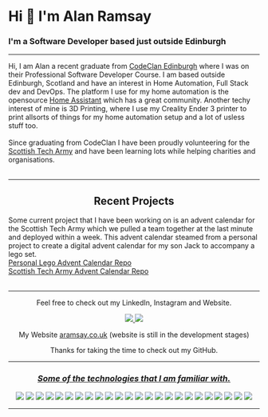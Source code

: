 # **Hi 👋 I'm Alan Ramsay**
### I'm a Software Developer based just outside Edinburgh

---------------------
Hi, I am Alan a recent graduate from [CodeClan Edinburgh](https://codeclan.com/ "Links to CodeClan's Website") where I was on their Professional Software Developer Course. I am based outside Edinburgh, Scotland and have an interest in Home Automation, Full Stack dev and DevOps. The platform I use for my home automation is the opensource [Home Assistant](https://www.home-assistant.io/ "Links to the Home Assistant Website") which has a great community. Another techy interest of mine is 3D Printing, where I use my Creality Ender 3 printer to print allsorts of things for my home automation setup and a lot of usless stuff too.<br/>
<br/>
Since graduating from CodeClan I have been proudly volunteering for the [Scottish Tech Army](https://www.scottishtecharmy.org/ "Links to the STA Website") and have been learning lots while helping charities and organisations.<br/><br/>
***
<h2 align="center"><strong>Recent Projects</strong></h2>
Some current project that I have been working on is an advent calendar for the Scottish Tech Army which we pulled a team together at the last minute and deployed within a week. This advent calendar steamed from a personal project to create a digital advent calendar for my son Jack to accompany a lego set.<br/>
<a href="https://github.com/aramsay03/advent_calendar">Personal Lego Advent Calendar Repo</a><br/>
<a href="https://github.com/aramsay03/STA-Advent-Calendar_2020">Scottish Tech Army Advent Calendar Repo</a>
<br/><br/>

***

<p align="center">
Feel free to check out my LinkedIn, Instagram and Website.
</p>
<p align="center">
<a href="https://www.linkedin.com/in/alan-ramsay" target="blank">
<img src="https://img.shields.io/badge/linkedin-%230077B5.svg?&style=for-the-badge&logo=linkedin&logoColor=white" />
</a>
<a href="https://www.instagram.com/aramsay03/" target="blank">
<img src="https://img.shields.io/badge/instagram-%23E4405F.svg?&style=for-the-badge&logo=instagram&logoColor=white" />
</a>
</p>
<p align="center">
My Website <a href="https://aramsay.co.uk/" target="blank">aramsay.co.uk</a> (website is still in the development stages)
</p>
<p align="center">
Thanks for taking the time to check out my GitHub.
</p>

***

<h3 align="center" ><i><u>Some of the technologies that I am familiar with.</u></i></h1>

<p align="center">
<img src="https://img.shields.io/badge/javascript-%23F7DF1E.svg?&style=for-the-badge&logo=javascript&logoColor=black" />
<img src="https://img.shields.io/badge/node.js%20-%2343853D.svg?&style=for-the-badge&logo=node.js&logoColor=white" />
<img src="https://img.shields.io/badge/react%20-%2320232a.svg?&style=for-the-badge&logo=react&logoColor=%2361DAFB" />
<img src="https://img.shields.io/badge/react_router%20-CA4245.svg?&style=for-the-badge&logo=react-router&logoColor=white" />
<img src="https://img.shields.io/badge/vuejs%20-%2335495e.svg?&style=for-the-badge&logo=vue.js&logoColor=%234FC08D" />
<img src="https://img.shields.io/badge/python-%233776AB.svg?&style=for-the-badge&logo=python&logoColor=white" />
<img src="https://img.shields.io/badge/flask%20-%23000.svg?&style=for-the-badge&logo=flask&logoColor=white" />
<img src="https://img.shields.io/badge/html5%20-%23E34F26.svg?&style=for-the-badge&logo=html5&logoColor=white" />
<img src="https://img.shields.io/badge/css3%20-%231572B6.svg?&style=for-the-badge&logo=css3&logoColor=white" />
<img src="https://img.shields.io/badge/ruby-%23CC342D.svg?&style=for-the-badge&logo=ruby&logoColor=white" />
<img src="https://img.shields.io/badge/MongoDB-%234ea94b.svg?&style=for-the-badge&logo=mongodb&logoColor=white" />
<img src="https://img.shields.io/badge/jira%20-0052CC.svg?&style=for-the-badge&logo=Jira&logoColor=white" />
<img src="https://img.shields.io/badge/Home_Assistant%20-41BDF5.svg?&style=for-the-badge&logo=Home-Assistant&logoColor=white" />
<img src="https://img.shields.io/badge/Notion%20-000000.svg?&style=for-the-badge&logo=Notion&logoColor=white" />
<img src="https://img.shields.io/badge/VS_Code%20-007ACC.svg?&style=for-the-badge&logo=Visual-Studio-Code&logoColor=white" />
<img src="https://img.shields.io/badge/Atom%20-66595C.svg?&style=for-the-badge&logo=Atom&logoColor=white" />
<img src="https://img.shields.io/badge/IntelliJ%20-000000.svg?&style=for-the-badge&logo=IntelliJ-IDEA&logoColor=white" />
<img src="https://img.shields.io/badge/Docker%20-2496ED.svg?&style=for-the-badge&logo=Docker&logoColor=white" />
<img src="https://img.shields.io/badge/Zigbee%20-EB0443.svg?&style=for-the-badge&logo=Zigbee&logoColor=white" />
<img src="https://img.shields.io/badge/ZWave%20-1B365D.svg?&style=for-the-badge&logo=Z-wave&logoColor=white" />
<img src="https://img.shields.io/badge/Proxmox%20-E57000.svg?&style=for-the-badge&logo=Proxmox&logoColor=white" />
<img src="https://img.shields.io/badge/Ubiquiti%20-0559C9.svg?&style=for-the-badge&logo=ubiquiti&logoColor=white" />
<img src="https://img.shields.io/badge/WireGuard%20-88171A.svg?&style=for-the-badge&logo=WireGuard&logoColor=white" />
<img src="https://img.shields.io/badge/Affinity_Designer%20-1B72BE.svg?&style=for-the-badge&logo=Affinity-Designer&logoColor=white" />
</p>

***

<!--
**aramsay03/aramsay03** is a ✨ _special_ ✨ repository because its `README.md` (this file) appears on your GitHub profile.

Here are some ideas to get you started:

- 🔭 I’m currently working on ...
- 🌱 I’m currently learning ...
- 👯 I’m looking to collaborate on ...
- 🤔 I’m looking for help with ...
- 💬 Ask me about ...
- 📫 How to reach me: ...
- 😄 Pronouns: ...
- ⚡ Fun fact: ...
-->
